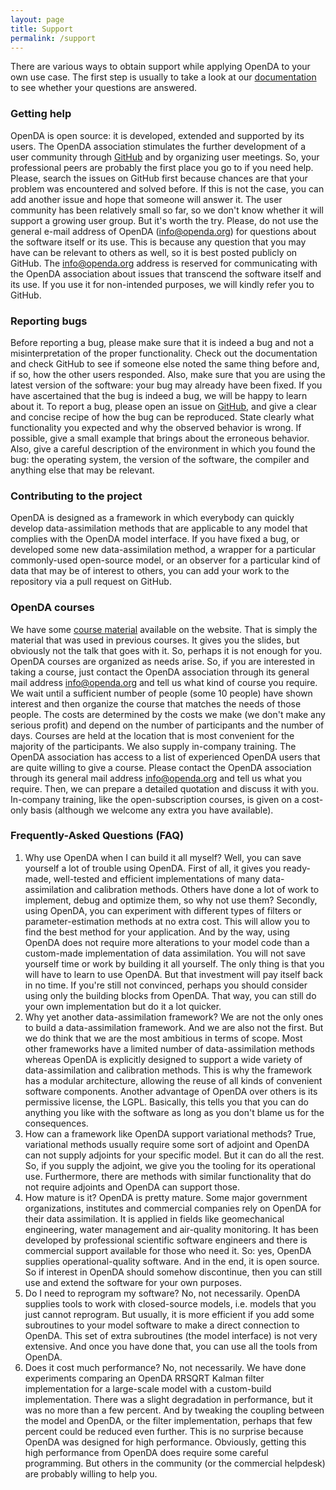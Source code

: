 ```yaml
---
layout: page
title: Support
permalink: /support
---
```

There are various ways to obtain support while applying OpenDA to your own use case. 
The first step is usually to take a look at our [documentation](https://www.openda.org/documentation_wiki) to see whether your questions are answered. 

### Getting help
OpenDA is open source: it is developed, extended and supported by its users. The OpenDA association stimulates the further development of a user community through [GitHub](https://github.com/OpenDA-Association/OpenDA/issues) and by organizing user meetings. So, your professional peers are probably the first place you go to if you need help. Please, search the issues on GitHub first because chances are that your problem was encountered and solved before. If this is not the case, you can add another issue and hope that someone will answer it. The user community has been relatively small so far, so we don't know whether it will support a growing user group. But it's worth the try.
Please, do not use the general e-mail address of OpenDA (info@openda.org) for questions about the software itself or its use. This is because any question that you may have can be relevant to others as well, so it is best posted publicly on GitHub. The info@openda.org address is reserved for communicating with the OpenDA association about issues that transcend the software itself and its use. If you use it for non-intended purposes, we will kindly refer you to GitHub.

### Reporting bugs
Before reporting a bug, please make sure that it is indeed a bug and not a misinterpretation of the proper functionality. Check out the documentation and check GitHub to see if someone else noted the same thing before and, if so, how the other users responded. Also, make sure that you are using the latest version of the software: your bug may already have been fixed. If you have ascertained that the bug is indeed a bug, we will be happy to learn about it.
To report a bug, please open an issue on [GitHub](https://github.com/OpenDA-Association/OpenDA/issues), and give a clear and concise recipe of how the bug can be reproduced. State clearly what functionality you expected and why the observed behavior is wrong. If possible, give a small example that brings about the erroneous behavior. Also, give a careful description of the environment in which you found the bug: the operating system, the version of the software, the compiler and anything else that may be relevant.

### Contributing to the project
OpenDA is designed as a framework in which everybody can quickly develop data-assimilation methods that are applicable to any model that complies with the OpenDA model interface. If you have fixed a bug, or developed some new data-assimilation method, a wrapper for a particular commonly-used open-source model, or an observer for a particular kind of data that may be of interest to others, you can add your work to the repository via a pull request on GitHub.

### OpenDA courses
We have some [course material](https://www.openda.org/documentation) available on the website. That is simply the material that was used in previous courses. It gives you the slides, but obviously not the talk that goes with it. So, perhaps it is not enough for you.
OpenDA courses are organized as needs arise. So, if you are interested in taking a course, just contact the OpenDA association through its general mail address info@openda.org and tell us what kind of course you require. We wait until a sufficient number of people (some 10 people) have shown interest and then organize the course that matches the needs of those people. The costs are determined by the costs we make (we don't make any serious profit) and depend on the number of participants and the number of days. Courses are held at the location that is most convenient for the majority of the participants.
We also supply in-company training. The OpenDA association has access to a list of experienced OpenDA users that are quite willing to give a course. Please contact the OpenDA association through its general mail address info@openda.org and tell us what you require. Then, we can prepare a detailed quotation and discuss it with you. In-company training, like the open-subscription courses, is given on a cost-only basis (although we welcome any extra you have available).

### Frequently-Asked Questions (FAQ)
1. Why use OpenDA when I can build it all myself?
Well, you can save yourself a lot of trouble using OpenDA. First of all, it gives you ready-made, well-tested and efficient implementations of many data-assimilation and calibration methods. Others have done a lot of work to implement, debug and optimize them, so why not use them? Secondly, using OpenDA, you can experiment with different types of filters or parameter-estimation methods at no extra cost. This will allow you to find the best method for your application. And by the way, using OpenDA does not require more alterations to your model code than a custom-made implementation of data assimilation. You will not save yourself time or work by building it all yourself. The only thing is that you will have to learn to use OpenDA. But that investment will pay itself back in no time.
If you're still not convinced, perhaps you should consider using only the building blocks from OpenDA. That way, you can still do your own implementation but do it a lot quicker.
2. Why yet another data-assimilation framework?
We are not the only ones to build a data-assimilation framework. And we are also not the first. But we do think that we are the most ambitious in terms of scope. Most other frameworks have a limited number of data-assimilation methods whereas OpenDA is explicitly designed to support a wide variety of data-assimilation and calibration methods. This is why the framework has a modular architecture, allowing the reuse of all kinds of convenient software components. Another advantage of OpenDA over others is its permissive license, the LGPL. Basically, this tells you that you can do anything you like with the software as long as you don't blame us for the consequences.
3. How can a framework like OpenDA support variational methods?
True, variational methods usually require some sort of adjoint and OpenDA can not supply adjoints for your specific model. But it can do all the rest. So, if you supply the adjoint, we give you the tooling for its operational use. Furthermore, there are methods with similar functionality that do not require adjoints and OpenDA can support those.
4. How mature is it?
OpenDA is pretty mature. Some major government organizations, institutes and commercial companies rely on OpenDA for their data assimilation. It is applied in fields like geomechanical engineering, water management and air-quality monitoring. It has been developed by professional scientific software engineers and there is commercial support available for those who need it. So: yes, OpenDA supplies operational-quality software. And in the end, it is open source. So if interest in OpenDA should somehow discontinue, then you can still use and extend the software for your own purposes.
5. Do I need to reprogram my software?
No, not necessarily. OpenDA supplies tools to work with closed-source models, i.e. models that you just cannot reprogram. But usually, it is more efficient if you add some subroutines to your model software to make a direct connection to OpenDA. This set of extra subroutines (the model interface) is not very extensive. And once you have done that, you can use all the tools from OpenDA.
6. Does it cost much performance?
No, not necessarily. We have done experiments comparing an OpenDA RRSQRT Kalman filter implementation for a large-scale model with a custom-build implementation. There was a slight degradation in performance, but it was no more than a few percent. And by tweaking the coupling between the model and OpenDA, or the filter implementation, perhaps that few percent could be reduced even further. This is no surprise because OpenDA was designed for high performance. Obviously, getting this high performance from OpenDA does require some careful programming. But others in the community (or the commercial helpdesk) are probably willing to help you.

